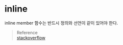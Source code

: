 # inline

inline member 함수는 반드시 정의와 선언이 같이 있어야 한다.

> Reference  
> [stackoverflow](https://stackoverflow.com/questions/57454786/why-is-this-inline-class-member-function-in-c-giving-me-an-unresolved-external)